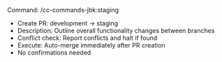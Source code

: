 Command: /cc-commands-jbk:staging
  - Create PR: development → staging
  - Description: Outline overall functionality changes between branches
  - Conflict check: Report conflicts and halt if found
  - Execute: Auto-merge immediately after PR creation
  - No confirmations needed
